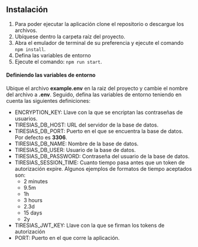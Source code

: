 ## Instalación

1. Para poder ejecutar la aplicación clone el repositorio o descargue los archivos.
2. Ubíquese dentro la carpeta raíz del proyecto.
3. Abra el emulador de terminal de su preferencia y ejecute el comando `npm install`.
4. Defina las variables de entorno
5. Ejecute el comando: `npm run start`.

#### Definiendo las variables de entorno

Ubique el archivo **example.env** en la raiz del proyecto y cambie el nombre del archivo a **.env**.
Seguido, defina las variables de entorno teniendo en cuenta las siguientes definiciones:

- ENCRYPTION_KEY: Llave con la que se encriptan las contraseñas de usuarios.
- TIRESIAS_DB_HOST: URL del servidor de la base de datos.
- TIRESIAS_DB_PORT: Puerto en el que se encuentra la base de datos. Por defecto es **3306**.
- TIRESIAS_DB_NAME: Nombre de la base de datos.
- TIRESIAS_DB_USER: Usuario de la base de datos.
- TIRESIAS_DB_PASSWORD: Contraseña del usuario de la base de datos.
- TIRESIAS_SESSION_TIME: Cuanto tiempo pasa antes que un token de autorización expire. Algunos ejemplos de formatos de tiempo aceptados son:
  - 2 minutes
  - 9.5m
  - 1h
  - 3 hours
  - 2.3d
  - 15 days
  - 2y
- TIRESIAS_JWT_KEY: Llave con la que se firman los tokens de autorización
- PORT: Puerto en el que corre la aplicación.
